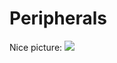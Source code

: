 # Peripherals
Nice picture:
![](https://upload.wikimedia.org/wikipedia/commons/thumb/8/85/ARMSoCBlockDiagram.svg/800px-ARMSoCBlockDiagram.svg.png)
